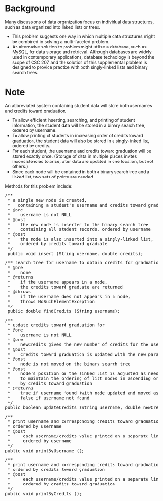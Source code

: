 <h1>Background</h1>
Many discussions of data organization focus on individual data structures, such as data organized into linked lists or trees.
<ul>
  <li>This problem suggests one way in which multiple data structures might be combined in solving a multi-faceted problem.</li>
  <li>An alternative solution to problem might utilize a database, such as MySQL, for data storage and retrieval. 
      Although databases are widely used in contemporary applications, database technology is beyond the scope of CSC 207, 
      and the solution of this supplemental problem is designed to provide practice with both singly-linked lists and
      binary search trees.</li>
</ul>

<h1>Note</h1>
An abbreviated system containing student data will store both usernames and credits toward graduation.
<ul>
  <li>To allow efficient inserting, searching, and printing of student information, the 
  student data will be stored in a binary search tree, ordered by username.</li>
  <li>To allow printing of students in increasing order of credits toward graduation, the student
  data will also be stored in a singly-linked list, ordered by credits.</li>
  <li>For each student, the username and credits toward graduation will be stored exactly once. 
  (Storage of data in multiple places invites inconsistencies to arise, after data are updated in one location, 
  but not others.)</li>
  <li>Since each node will be contained in both a binary search tree and a linked list, two sets of points are needed.</li>
</ul>
Methods for this problem include:
<pre>
/**
 * a single new node is created,
 *   containing a student's username and credits toward graduation
 * @pre
 *    username is not NULL
 * @post
 *    the new node is inserted to the binary search tree
 *    containing all student records, ordered by username
 * @post
 *    the node is also inserted into a singly-linked list,
 *    ordered by credits toward graduate
 */
 public void insert (String username, double credits);
</pre>
<pre>
/** search tree for username to obtain credits for graduation
 * @pre
 *    none
 * @returns
 *    if the username appears in a node,
 *    the credits toward graduate are returned
 * @throws
 *    if the username does not appears in a node,
 *    throws NoSuchElementException
 */
 public double findCredits (String username);
</pre>
<pre>
/**
 * update credits toward graduation for
 * @pre
 *    username is not NULL
 * @pre
 *    newCredits gives the new number of credits for the username
 * @post
 *    credits toward graduation is updated with the new parameter
 * @post
 *    node is not moved on the binary search tree
 * @post
 *    node's position on the linked list is adjusted as needed,
 *    to maintain the ordering of list nodes in ascending order
 *    by credits toward graduation
 * @returns
 *    true if username found (with node updated and moved as needed)
 *    false if username not found
 */
public boolean updateCredits (String username, double newCredits);
</pre>
<pre>
/**
 * print username and corresponding credits toward graduation,
 * ordered by username
 * @post
 *     each username/credits value printed on a separate line,
 *     ordered by username
 */
public void printByUsername ();
</pre>
<pre>
/**
 * print username and corresponding credits toward graduation,
 * ordered by credits toward graduation
 * @post
 *     each username/credits value printed on a separate line,
 *     ordered by credits toward graduation
 */
public void printByCredits ();
</pre>
